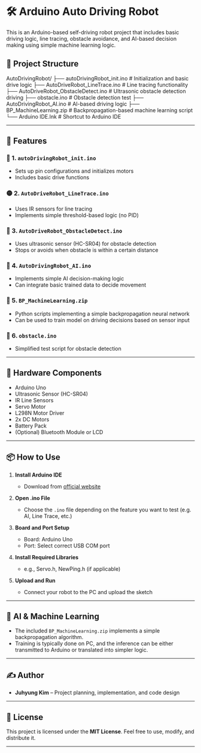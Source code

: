 # 🛠️ Arduino Auto Driving Robot

This is an Arduino-based self-driving robot project that includes basic driving logic, line tracing, obstacle avoidance, and AI-based decision making using simple machine learning logic.

## 📂 Project Structure

AutoDrivingRobot/
├── autoDrivingRobot_init.ino # Initialization and basic drive logic
├── AutoDriveRobot_LineTrace.ino # Line tracing functionality
├── AutoDriveRobot_ObstacleDetect.ino # Ultrasonic obstacle detection driving
├── obstacle.ino # Obstacle detection test
├── AutoDrivingRobot_AI.ino # AI-based driving logic
├── BP_MachineLearning.zip # Backpropagation-based machine learning script
└── Arduino IDE.lnk # Shortcut to Arduino IDE


---

## 🚗 Features

### 🔧 1. `autoDrivingRobot_init.ino`
- Sets up pin configurations and initializes motors
- Includes basic drive functions

### 🟡 2. `AutoDriveRobot_LineTrace.ino`
- Uses IR sensors for line tracing
- Implements simple threshold-based logic (no PID)

### 🚧 3. `AutoDriveRobot_ObstacleDetect.ino`
- Uses ultrasonic sensor (HC-SR04) for obstacle detection
- Stops or avoids when obstacle is within a certain distance

### 🤖 4. `AutoDrivingRobot_AI.ino`
- Implements simple AI decision-making logic
- Can integrate basic trained data to decide movement

### 🧠 5. `BP_MachineLearning.zip`
- Python scripts implementing a simple backpropagation neural network
- Can be used to train model on driving decisions based on sensor input

### 🧪 6. `obstacle.ino`
- Simplified test script for obstacle detection

---

## 🔌 Hardware Components

- Arduino Uno
- Ultrasonic Sensor (HC-SR04)
- IR Line Sensors
- Servo Motor
- L298N Motor Driver
- 2x DC Motors
- Battery Pack
- (Optional) Bluetooth Module or LCD

---

## 📦 How to Use

1. **Install Arduino IDE**
   - Download from [official website](https://www.arduino.cc/en/software)

2. **Open .ino File**
   - Choose the `.ino` file depending on the feature you want to test (e.g. AI, Line Trace, etc.)

3. **Board and Port Setup**
   - Board: Arduino Uno
   - Port: Select correct USB COM port

4. **Install Required Libraries**
   - e.g., Servo.h, NewPing.h (if applicable)

5. **Upload and Run**
   - Connect your robot to the PC and upload the sketch

---

## 🧠 AI & Machine Learning

- The included `BP_MachineLearning.zip` implements a simple backpropagation algorithm.
- Training is typically done on PC, and the inference can be either transmitted to Arduino or translated into simpler logic.

---

## ✍️ Author

- **Juhyung Kim** – Project planning, implementation, and code design

---

## 📜 License

This project is licensed under the **MIT License**. Feel free to use, modify, and distribute it.

---

